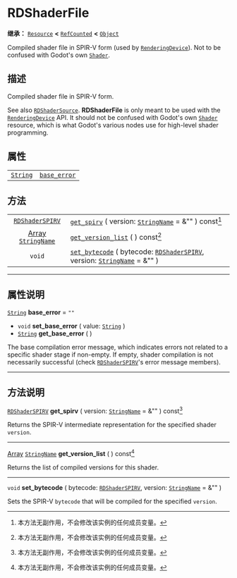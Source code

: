 <!-- ⚠ 请勿编辑本文件 ⚠ -->
<!-- 本文档使用脚本从 WeDot 引擎源码仓库生成。 -->
<!-- 生成脚本：https://github.com/WeDot-Engine/WeDot/tree/master/doc/tools/make_md.py； -->
<!-- 原文件：https://github.com/WeDot-Engine/WeDot/tree/master/doc/classes/RDShaderFile.xml。 -->

<div id="_class_rdshaderfile"></div>

# RDShaderFile

**继承：** [`Resource`](class_resource.md) **<** [`RefCounted`](class_refcounted.md) **<** [`Object`](class_object.md)

Compiled shader file in SPIR-V form (used by [`RenderingDevice`](class_renderingdevice.md)). Not to be confused with Godot's own [`Shader`](class_shader.md).

## 描述

Compiled shader file in SPIR-V form.

See also [`RDShaderSource`](class_rdshadersource.md). **RDShaderFile** is only meant to be used with the [`RenderingDevice`](class_renderingdevice.md) API. It should not be confused with Godot's own [`Shader`](class_shader.md) resource, which is what Godot's various nodes use for high-level shader programming.

## 属性

|||
|:-:|:--|
| [`String`](class_string.md) | [`base_error`](class_rdshaderfile.md#class_rdshaderfile_property_base_error) | ``""`` |

## 方法

|||
|:-:|:--|
| [`RDShaderSPIRV`](class_rdshaderspirv.md)                   | [`get_spirv`](class_rdshaderfile.md#class_rdshaderfile_method_get_spirv) ( version: [`StringName`](class_stringname.md) = &"" ) const[^const]                                              |
| [Array](class_array.md) [`StringName`](class_stringname.md) | [`get_version_list`](class_rdshaderfile.md#class_rdshaderfile_method_get_version_list) ( ) const[^const]                                                                                   |
| `void`                                                      | [`set_bytecode`](class_rdshaderfile.md#class_rdshaderfile_method_set_bytecode) ( bytecode: [`RDShaderSPIRV`](class_rdshaderspirv.md), version: [`StringName`](class_stringname.md) = &"" ) |

<!-- rst-class:: classref-section-separator -->

---

## 属性说明

<div id="_class_rdshaderfile_property_base_error"></div>

[`String`](class_string.md) **base_error** = ``""`` <div id="class_rdshaderfile_property_base_error"></div>

- `void` **set_base_error** ( value: [`String`](class_string.md) )
- [`String`](class_string.md) **get_base_error** ( )

The base compilation error message, which indicates errors not related to a specific shader stage if non-empty. If empty, shader compilation is not necessarily successful (check [`RDShaderSPIRV`](class_rdshaderspirv.md)'s error message members).

<!-- rst-class:: classref-section-separator -->

---

## 方法说明

<div id="_class_rdshaderfile_method_get_spirv"></div>

[`RDShaderSPIRV`](class_rdshaderspirv.md) **get_spirv** ( version: [`StringName`](class_stringname.md) = &"" ) const[^const]<div id="class_rdshaderfile_method_get_spirv"></div>

Returns the SPIR-V intermediate representation for the specified shader `version`.

<!-- rst-class:: classref-item-separator -->

---

<div id="_class_rdshaderfile_method_get_version_list"></div>

[Array](class_array.md) [`StringName`](class_stringname.md) **get_version_list** ( ) const[^const]<div id="class_rdshaderfile_method_get_version_list"></div>

Returns the list of compiled versions for this shader.

<!-- rst-class:: classref-item-separator -->

---

<div id="_class_rdshaderfile_method_set_bytecode"></div>

`void` **set_bytecode** ( bytecode: [`RDShaderSPIRV`](class_rdshaderspirv.md), version: [`StringName`](class_stringname.md) = &"" )<div id="class_rdshaderfile_method_set_bytecode"></div>

Sets the SPIR-V `bytecode` that will be compiled for the specified `version`.

[^virtual]: 本方法通常需要用户覆盖才能生效。
[^const]: 本方法无副作用，不会修改该实例的任何成员变量。
[^vararg]: 本方法除了能接受在此处描述的参数外，还能够继续接受任意数量的参数。
[^constructor]: 本方法用于构造某个类型。
[^static]: 调用本方法无需实例，可直接使用类名进行调用。
[^operator]: 本方法描述的是使用本类型作为左操作数的有效运算符。
[^bitfield]: 这个值是由下列位标志构成位掩码的整数。
[^void]: 无返回值。
